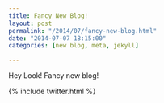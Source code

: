 ```yaml
---
title: Fancy New Blog!
layout: post
permalink: "/2014/07/fancy-new-blog.html"
date: "2014-07-07 18:15:00"
categories: [new blog, meta, jekyll]

---
```


Hey Look! Fancy new blog!


{% include twitter.html %}
